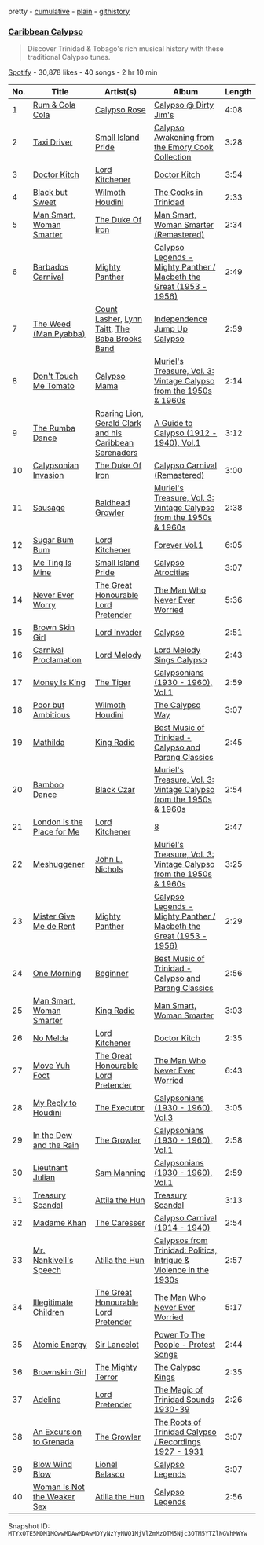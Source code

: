 pretty - [cumulative](/playlists/cumulative/37i9dQZF1DX6QlnUtJCO12.md) - [plain](/playlists/plain/37i9dQZF1DX6QlnUtJCO12) - [githistory](https://github.githistory.xyz/mackorone/spotify-playlist-archive/blob/main/playlists/plain/37i9dQZF1DX6QlnUtJCO12)

### [Caribbean Calypso](https://open.spotify.com/playlist/37i9dQZF1DX6QlnUtJCO12)

> Discover Trinidad & Tobago's rich musical history with these traditional Calypso tunes.

[Spotify](https://open.spotify.com/user/spotify) - 30,878 likes - 40 songs - 2 hr 10 min

| No. | Title | Artist(s) | Album | Length |
|---|---|---|---|---|
| 1 | [Rum & Cola Cola](https://open.spotify.com/track/6R9UbLVFg6xCwIXBwZ4ms0) | [Calypso Rose](https://open.spotify.com/artist/56QlZ0AFfkaaHyANLVkg5h) | [Calypso @ Dirty Jim's](https://open.spotify.com/album/7z7FHWRe56GRFBMflxbDVU) | 4:08 |
| 2 | [Taxi Driver](https://open.spotify.com/track/4bvPevGfBIGMujMTwpcXME) | [Small Island Pride](https://open.spotify.com/artist/7ugF6nfdSQf3Lgl58uKeCL) | [Calypso Awakening from the Emory Cook Collection](https://open.spotify.com/album/5IBNyUVIPDVZORyS0nUaRj) | 3:28 |
| 3 | [Doctor Kitch](https://open.spotify.com/track/773m3sHG4pIBk0daUTl431) | [Lord Kitchener](https://open.spotify.com/artist/7FL6vuQ7VGJvOiZUukHAcK) | [Doctor Kitch](https://open.spotify.com/album/6ZgbMHl4E3T6Cvjat6XZGa) | 3:54 |
| 4 | [Black but Sweet](https://open.spotify.com/track/657JgYEGUo3gKjn2PCSVpw) | [Wilmoth Houdini](https://open.spotify.com/artist/62vfc9z4z77qmgqTKXNb5S) | [The Cooks in Trinidad](https://open.spotify.com/album/4R9XWdsiThwOaF8OX9vs4M) | 2:33 |
| 5 | [Man Smart, Woman Smarter](https://open.spotify.com/track/5bjWqqJdM85zPvVHnXlEui) | [The Duke Of Iron](https://open.spotify.com/artist/24SUuBMfJRRKPZxkTJ8p81) | [Man Smart, Woman Smarter \(Remastered\)](https://open.spotify.com/album/7ueOZmQbgjo5U1wRn4gUAs) | 2:34 |
| 6 | [Barbados Carnival](https://open.spotify.com/track/6VImP09GCjqLbOLY3S9S0z) | [Mighty Panther](https://open.spotify.com/artist/5DORYfZoyjtG1gyqk2oCgG) | [Calypso Legends \- Mighty Panther / Macbeth the Great \(1953 \- 1956\)](https://open.spotify.com/album/5NzKDh50xiq0chFaaekcUC) | 2:49 |
| 7 | [The Weed \(Man Pyabba\)](https://open.spotify.com/track/6vFcUp67PGMjZdSKvney6Y) | [Count Lasher](https://open.spotify.com/artist/0J2rvUNb5LPOFUV3aWY6Xl), [Lynn Taitt](https://open.spotify.com/artist/2AOn8ToM1vaab3wtU74ldy), [The Baba Brooks Band](https://open.spotify.com/artist/2CvWN4mkeo5qpINkGALdgQ) | [Independence Jump Up Calypso](https://open.spotify.com/album/2dfghX8adIwzkl4LwWLoRE) | 2:59 |
| 8 | [Don't Touch Me Tomato](https://open.spotify.com/track/4T0vtk187B4c75WSc71jeq) | [Calypso Mama](https://open.spotify.com/artist/2t2wB82iIBJwcj0kVkgupy) | [Muriel's Treasure, Vol\. 3: Vintage Calypso from the 1950s & 1960s](https://open.spotify.com/album/1q2ALrnbfYsMdbNAhKPpPX) | 2:14 |
| 9 | [The Rumba Dance](https://open.spotify.com/track/1JRVPBbouJbwli9SNoZkzx) | [Roaring Lion](https://open.spotify.com/artist/5hSF1JVkIaxGR4a3Ft5F9V), [Gerald Clark and his Caribbean Serenaders](https://open.spotify.com/artist/3cAPjGaYEFZwtgtzpcvmMh) | [A Guide to Calypso \(1912 \- 1940\), Vol.1](https://open.spotify.com/album/38slaOgROCHiVUk1kaS1zK) | 3:12 |
| 10 | [Calypsonian Invasion](https://open.spotify.com/track/0oLlOtIYnH5kwSEOJoEarY) | [The Duke Of Iron](https://open.spotify.com/artist/24SUuBMfJRRKPZxkTJ8p81) | [Calypso Carnival \(Remastered\)](https://open.spotify.com/album/3rW38tUEFXgE1YKVkRlZFh) | 3:00 |
| 11 | [Sausage](https://open.spotify.com/track/7KAvmiHCXGTcy0yl0ASOpD) | [Baldhead Growler](https://open.spotify.com/artist/7eeTpMfXaP4GgXU0NGkZK6) | [Muriel's Treasure, Vol\. 3: Vintage Calypso from the 1950s & 1960s](https://open.spotify.com/album/1q2ALrnbfYsMdbNAhKPpPX) | 2:38 |
| 12 | [Sugar Bum Bum](https://open.spotify.com/track/149qzbNc27hQO3EGqUjGCq) | [Lord Kitchener](https://open.spotify.com/artist/7FL6vuQ7VGJvOiZUukHAcK) | [Forever Vol.1](https://open.spotify.com/album/50ewdI3akLHpuLJRlTuYgY) | 6:05 |
| 13 | [Me Ting Is Mine](https://open.spotify.com/track/1OVkqIMN1QkVbSDpSOU0yt) | [Small Island Pride](https://open.spotify.com/artist/7ugF6nfdSQf3Lgl58uKeCL) | [Calypso Atrocities](https://open.spotify.com/album/4wxZvFup77TmfeOsY0spI2) | 3:07 |
| 14 | [Never Ever Worry](https://open.spotify.com/track/6GdYfhHRFRLYLIflNuzCX7) | [The Great Honourable Lord Pretender](https://open.spotify.com/artist/6wok7L7GfBNS0nOltwmopD) | [The Man Who Never Ever Worried](https://open.spotify.com/album/3cEHPnWBiQ5ZYSFCEr0gRp) | 5:36 |
| 15 | [Brown Skin Girl](https://open.spotify.com/track/5IM2g33UlqKoLjjvgnP0Rp) | [Lord Invader](https://open.spotify.com/artist/1S1XUYadNLS2gkRKSxG1vl) | [Calypso](https://open.spotify.com/album/7zMd2ZyCLK83STGzNxDz5l) | 2:51 |
| 16 | [Carnival Proclamation](https://open.spotify.com/track/5k6fy2tWt4a08ffsOtjuW6) | [Lord Melody](https://open.spotify.com/artist/763Br9i2W8Zy7Qpuog90Ka) | [Lord Melody Sings Calypso](https://open.spotify.com/album/6f8R8HDMPeAnhR5NIoCu8e) | 2:43 |
| 17 | [Money Is King](https://open.spotify.com/track/4QV64XiqdMv1034h8Csp2X) | [The Tiger](https://open.spotify.com/artist/6FiS31AoA7Y5WJhDu282C8) | [Calypsonians \(1930 \- 1960\), Vol.1](https://open.spotify.com/album/4W7U6rL6f2eK4kPFk7XgHo) | 2:59 |
| 18 | [Poor but Ambitious](https://open.spotify.com/track/1yKL15Ahp2TD4SN0n2Jfhf) | [Wilmoth Houdini](https://open.spotify.com/artist/62vfc9z4z77qmgqTKXNb5S) | [The Calypso Way](https://open.spotify.com/album/3qLnHdkHnsJlg3YRA9xeWR) | 3:07 |
| 19 | [Mathilda](https://open.spotify.com/track/2KjKS6eGlwLqY9R2qPcDo6) | [King Radio](https://open.spotify.com/artist/68qRklewuFhi50agtf76un) | [Best Music of Trinidad \- Calypso and Parang Classics](https://open.spotify.com/album/3u1bMFaNp9WynOabZhGHRz) | 2:45 |
| 20 | [Bamboo Dance](https://open.spotify.com/track/2HExVDuofulaTYOEKqBo4c) | [Black Czar](https://open.spotify.com/artist/5F5nVgncAcSaCEmtrJQRcn) | [Muriel's Treasure, Vol\. 3: Vintage Calypso from the 1950s & 1960s](https://open.spotify.com/album/1q2ALrnbfYsMdbNAhKPpPX) | 2:54 |
| 21 | [London is the Place for Me](https://open.spotify.com/track/1pETAnznla509bUKb34xnS) | [Lord Kitchener](https://open.spotify.com/artist/7FL6vuQ7VGJvOiZUukHAcK) | [8](https://open.spotify.com/album/5myiV8PzZ56eKshMLoTvVH) | 2:47 |
| 22 | [Meshuggener](https://open.spotify.com/track/48oVuKnl8R6gH5CEjB5qVN) | [John L\. Nichols](https://open.spotify.com/artist/4v5ivzSlS5RaolIHZlKnXc) | [Muriel's Treasure, Vol\. 3: Vintage Calypso from the 1950s & 1960s](https://open.spotify.com/album/1q2ALrnbfYsMdbNAhKPpPX) | 3:25 |
| 23 | [Mister Give Me de Rent](https://open.spotify.com/track/0TYdFe0dwxgZUOeBkeddxD) | [Mighty Panther](https://open.spotify.com/artist/5DORYfZoyjtG1gyqk2oCgG) | [Calypso Legends \- Mighty Panther / Macbeth the Great \(1953 \- 1956\)](https://open.spotify.com/album/5NzKDh50xiq0chFaaekcUC) | 2:29 |
| 24 | [One Morning](https://open.spotify.com/track/6N8UUBvP8x2AP6PIBpghdV) | [Beginner](https://open.spotify.com/artist/4XkhEirR2JZT4fncyOxxtf) | [Best Music of Trinidad \- Calypso and Parang Classics](https://open.spotify.com/album/3u1bMFaNp9WynOabZhGHRz) | 2:56 |
| 25 | [Man Smart, Woman Smarter](https://open.spotify.com/track/69oH5k21w7K0DfokV4zrfg) | [King Radio](https://open.spotify.com/artist/68qRklewuFhi50agtf76un) | [Man Smart, Woman Smarter](https://open.spotify.com/album/10B1IiL3qBkWUtby6bkEwa) | 3:03 |
| 26 | [No Melda](https://open.spotify.com/track/6DqNQ3UbRLwONLC0oqCS4M) | [Lord Kitchener](https://open.spotify.com/artist/7FL6vuQ7VGJvOiZUukHAcK) | [Doctor Kitch](https://open.spotify.com/album/6ZgbMHl4E3T6Cvjat6XZGa) | 2:35 |
| 27 | [Move Yuh Foot](https://open.spotify.com/track/5q2F1S4m2b85HpJOOl2KDQ) | [The Great Honourable Lord Pretender](https://open.spotify.com/artist/6wok7L7GfBNS0nOltwmopD) | [The Man Who Never Ever Worried](https://open.spotify.com/album/3cEHPnWBiQ5ZYSFCEr0gRp) | 6:43 |
| 28 | [My Reply to Houdini](https://open.spotify.com/track/416NGM98lMSM3EZwMHcGFL) | [The Executor](https://open.spotify.com/artist/6xJuCASaNxCSPoswqEqGur) | [Calypsonians \(1930 \- 1960\), Vol.3](https://open.spotify.com/album/4GmO9Pe5sQ7lkhnkdQlMNL) | 3:05 |
| 29 | [In the Dew and the Rain](https://open.spotify.com/track/1dnOU5nbW5kpmRBg0uCtqy) | [The Growler](https://open.spotify.com/artist/5lwYMYhwMqdKbfseKD1TWn) | [Calypsonians \(1930 \- 1960\), Vol.1](https://open.spotify.com/album/4W7U6rL6f2eK4kPFk7XgHo) | 2:58 |
| 30 | [Lieutnant Julian](https://open.spotify.com/track/351Zm4ZUKWT7qW7rXVoFkr) | [Sam Manning](https://open.spotify.com/artist/6MFvKHJHRpB6kWx3AMvvT4) | [Calypsonians \(1930 \- 1960\), Vol.1](https://open.spotify.com/album/4W7U6rL6f2eK4kPFk7XgHo) | 2:59 |
| 31 | [Treasury Scandal](https://open.spotify.com/track/7sgAXJK49YOj3LjsSs5I4L) | [Attila the Hun](https://open.spotify.com/artist/3CK4SLHGVhasR86lTSHYnG) | [Treasury Scandal](https://open.spotify.com/album/1XG5O3FvLIRwSS91hF4SBN) | 3:13 |
| 32 | [Madame Khan](https://open.spotify.com/track/2wqPVJyOERhglMyV9TdMie) | [The Caresser](https://open.spotify.com/artist/24zY3nNJ7wJ560pBrq35lY) | [Calypso Carnival \(1914 \- 1940\)](https://open.spotify.com/album/1JVKJeE0ejC7lz0pnAnijm) | 2:54 |
| 33 | [Mr\. Nankivell's Speech](https://open.spotify.com/track/6J1rPbuBjBaJdg53tjyhpG) | [Atilla the Hun](https://open.spotify.com/artist/3XgijVGUbtWr7rTQxd2uEh) | [Calypsos from Trinidad: Politics, Intrigue & Violence in the 1930s](https://open.spotify.com/album/2KeFqsujCepKC9qaCWmRS2) | 2:57 |
| 34 | [Illegitimate Children](https://open.spotify.com/track/3VAJsSxUc0n4HKwndXZb87) | [The Great Honourable Lord Pretender](https://open.spotify.com/artist/6wok7L7GfBNS0nOltwmopD) | [The Man Who Never Ever Worried](https://open.spotify.com/album/3cEHPnWBiQ5ZYSFCEr0gRp) | 5:17 |
| 35 | [Atomic Energy](https://open.spotify.com/track/7oyKc3RgnMaSRgwNTLCDgE) | [Sir Lancelot](https://open.spotify.com/artist/35r4QU4IraKEsU0U0df0G6) | [Power To The People \- Protest Songs](https://open.spotify.com/album/00hTfZK8Ul7xuSA87iB4Lw) | 2:44 |
| 36 | [Brownskin Girl](https://open.spotify.com/track/1iCy1zwGLhsLb1dlVVyH5Y) | [The Mighty Terror](https://open.spotify.com/artist/3uTJIiOFsfmjdah5XVHeQO) | [The Calypso Kings](https://open.spotify.com/album/0dHGTVg7YgvYnEbT5ipC51) | 2:35 |
| 37 | [Adeline](https://open.spotify.com/track/4G7pVQBkEAeTyKjrB1iHD0) | [Lord Pretender](https://open.spotify.com/artist/3msiTUQJRYD0AndfwYIvUa) | [The Magic of Trinidad Sounds 1930\-39](https://open.spotify.com/album/1GTGYMM1ePRckARUd262UK) | 2:26 |
| 38 | [An Excursion to Grenada](https://open.spotify.com/track/2exnKM3xbU5lWi9T1WYPtL) | [The Growler](https://open.spotify.com/artist/5lwYMYhwMqdKbfseKD1TWn) | [The Roots of Trinidad Calypso / Recordings 1927 \- 1931](https://open.spotify.com/album/2kTdiNgJNIXO82P5rITM84) | 3:07 |
| 39 | [Blow Wind Blow](https://open.spotify.com/track/42FHEJKS0K5eEbY5hQLaAj) | [Lionel Belasco](https://open.spotify.com/artist/4cPFaFsaRAuAdh5qhZHCXf) | [Calypso Legends](https://open.spotify.com/album/2hcNJdaOsTyGg9T7c54EBJ) | 3:07 |
| 40 | [Woman Is Not the Weaker Sex](https://open.spotify.com/track/3TdWiZMMN9oTToEi51e8ji) | [Atilla the Hun](https://open.spotify.com/artist/3XgijVGUbtWr7rTQxd2uEh) | [Calypso Legends](https://open.spotify.com/album/2hcNJdaOsTyGg9T7c54EBJ) | 2:56 |

Snapshot ID: `MTYxOTE5MDM1MCwwMDAwMDAwMDYyNzYyNWQ1MjVlZmMzOTM5Njc3OTM5YTZlNGVhMWYw`
